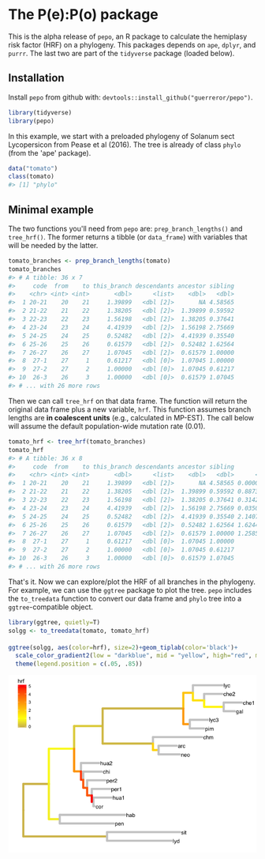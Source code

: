 
<!-- README.md is generated from README.Rmd. Please edit that file -->
The P(e):P(o) package
=====================

This is the alpha release of `pepo`, an R package to calculate the hemiplasy risk factor (HRF) on a phylogeny. This packages depends on `ape`, `dplyr`, and `purrr`. The last two are part of the `tidyverse` package (loaded below).

Installation
------------

Install `pepo` from github with: `devtools::install_github("guerreror/pepo")`.

``` r
library(tidyverse)
library(pepo)
```

In this example, we start with a preloaded phylogeny of Solanum sect Lycopersicon from Pease et al (2016). The tree is already of class `phylo` (from the 'ape' package).

``` r
data("tomato")
class(tomato)
#> [1] "phylo"
```

Minimal example
---------------

The two functions you'll need from `pepo` are: `prep_branch_lengths()` and `tree_hrf()`. The former returns a tibble (or `data_frame`) with variables that will be needed by the latter.

``` r
tomato_branches <- prep_branch_lengths(tomato) 
tomato_branches
#> # A tibble: 36 x 7
#>     code  from    to this_branch descendants ancestor sibling
#>    <chr> <int> <int>       <dbl>      <list>    <dbl>   <dbl>
#>  1 20-21    20    21     1.39899   <dbl [2]>       NA 4.58565
#>  2 21-22    21    22     1.38205   <dbl [2]>  1.39899 0.59592
#>  3 22-23    22    23     1.56198   <dbl [2]>  1.38205 0.37641
#>  4 23-24    23    24     4.41939   <dbl [2]>  1.56198 2.75669
#>  5 24-25    24    25     0.52482   <dbl [2]>  4.41939 0.35540
#>  6 25-26    25    26     0.61579   <dbl [2]>  0.52482 1.62564
#>  7 26-27    26    27     1.07045   <dbl [2]>  0.61579 1.00000
#>  8  27-1    27     1     0.61217   <dbl [0]>  1.07045 1.00000
#>  9  27-2    27     2     1.00000   <dbl [0]>  1.07045 0.61217
#> 10  26-3    26     3     1.00000   <dbl [0]>  0.61579 1.07045
#> # ... with 26 more rows
```

Then we can call `tree_hrf` on that data frame. The function will return the original data frame plus a new variable, `hrf`. This function assumes branch lengths are **in coalescent units** (e.g., calculated in MP-EST). The call below will assume the default population-wide mutation rate (0.01).

``` r
tomato_hrf <- tree_hrf(tomato_branches)
tomato_hrf
#> # A tibble: 36 x 8
#>     code  from    to this_branch descendants ancestor sibling        hrf
#>    <chr> <int> <int>       <dbl>      <list>    <dbl>   <dbl>      <dbl>
#>  1 20-21    20    21     1.39899   <dbl [2]>       NA 4.58565 0.00000000
#>  2 21-22    21    22     1.38205   <dbl [2]>  1.39899 0.59592 0.88732498
#>  3 22-23    22    23     1.56198   <dbl [2]>  1.38205 0.37641 0.31425475
#>  4 23-24    23    24     4.41939   <dbl [2]>  1.56198 2.75669 0.03509658
#>  5 24-25    24    25     0.52482   <dbl [2]>  4.41939 0.35540 2.14074113
#>  6 25-26    25    26     0.61579   <dbl [2]>  0.52482 1.62564 1.62443028
#>  7 26-27    26    27     1.07045   <dbl [2]>  0.61579 1.00000 1.25850011
#>  8  27-1    27     1     0.61217   <dbl [0]>  1.07045 1.00000         NA
#>  9  27-2    27     2     1.00000   <dbl [0]>  1.07045 0.61217         NA
#> 10  26-3    26     3     1.00000   <dbl [0]>  0.61579 1.07045         NA
#> # ... with 26 more rows
```

That's it. Now we can explore/plot the HRF of all branches in the phylogeny. For example, we can use the `ggtree` package to plot the tree. `pepo` includes the `to_treedata` function to convert our data frame and `phylo` tree into a `ggtree`-compatible object.

``` r
library(ggtree, quietly=T)
solgg <- to_treedata(tomato, tomato_hrf)

ggtree(solgg, aes(color=hrf), size=2)+geom_tiplab(color='black')+
  scale_color_gradient2(low = "darkblue", mid = "yellow", high="red", midpoint=1, na.value="grey80")+
  theme(legend.position = c(.05, .85))
```

![](README-unnamed-chunk-6-1.png)
